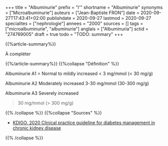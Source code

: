 +++
title = "Albuminurie"
prefix = "l'"
shortname = "Albuminurie"
synonyms = ["Microalbuminurie"]
auteurs = ["Jean-Baptiste FRON"]
date = 2020-09-27T17:43:41+02:00
publishdate = 2020-09-27
lastmod = 2020-09-27
specialites = ["nephrologie"]
annees = "2000"
sources = []
tags = ["microalbuminurie", "albuminurie"]
anglais = ["Albuminuria"]
sctid = "274769005"
draft = true
todo = "TODO: summary"
+++

{{%article-summary%}}

À compléter

{{%/article-summary%}}
{{%collapse "Définition" %}}

Albuminurie A1 = Normal to mildly increased
< 3 mg/mmol (< 30 mg/g)

Albuminurie A2 Moderately increased
3-30 mg/mmol (30-300 mg/g)

Albuminurie A3 Severely increased
> 30 mg/mmol (> 300 mg/g)

{{% /collapse %}}
{{%collapse "Sources" %}}

- [KDIGO. 2020 Clinical practice guideline for diabetes management in chronic kidney disease](https://kdigo.org/wp-content/uploads/2018/03/KDIGO-Diabetes-in-CKD-GL.pdf)

{{% /collapse %}}
